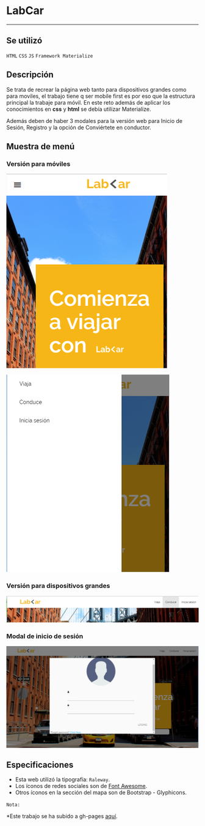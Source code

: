 # LabCar

***
## Se utilizó

`HTML`   `CSS`  `JS` `Framework Materialize`


## Descripción

Se trata de recrear la página web tanto para dispositivos grandes como para moviles, el trabajo tiene q ser mobile first
es por eso que la estructura principal la trabaje para móvil. En este reto además de aplicar los conocimientos en **css** y **html**
se debía utilizar Materialize.

Además deben de haber 3 modales para la versión web para Inicio de Sesión, Registro y la opción de Conviértete en conductor.

## Muestra de menú

### Versión para móviles

![mobile-versión](assets/docs/menu2.png)

![mobile-versión](assets/docs/menu3.png)

### Versión para dispositivos grandes

![lg-versión](assets/docs/menu.png)

### Modal de inicio de sesión

![lg-modales](assets/docs/modal-init.png)

## Especificaciones

* Esta web utilizó la tipografía: `Raleway`.
* Los íconos de redes sociales son de [Font Awesome](http://fontawesome.io/).
* Otros íconos en la sección del mapa son de Bootstrap - Glyphicons.

`Nota:`

*Este trabajo se ha subido a gh-pages [aquí](https://yaniraab.github.io/lab-car-materialize/).
